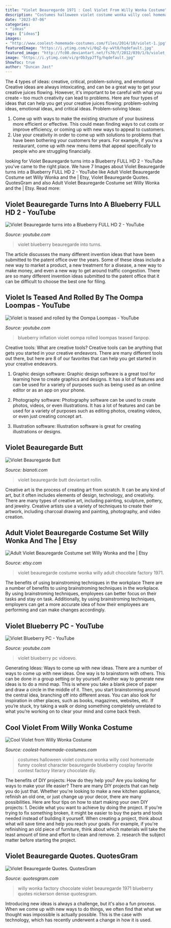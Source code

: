 ```yaml
---
title: "Violet Beauregarde 1971 : Cool Violet From Willy Wonka Costume"
description: "Costumes halloween violet costume wonka willy cool homemade funny coolest character beauregarde blueberry cosplay favorite contest factory literary chocolate diy"
date: "2023-07-06"
categories:
- "ideas"
tags: ["ideas"]
images:
- "http://www.coolest-homemade-costumes.com/files/2014/10/violet-1.jpg"
featuredImage: "https://i.ytimg.com/vi/0qZ-6y-wVt8/hqdefault.jpg"
featured_image: "http://fc00.deviantart.net/fs70/f/2012/039/1/b/violet_rollin___2_by_32690taylor-d4p3ncx.png"
image: "https://i.ytimg.com/vi/grOb3ypJTfg/hqdefault.jpg"
ShowToc: true
author: "Duncan Jast"
---
```



The 4 types of ideas: creative, critical, problem-solving, and emotional
Creative ideas are always intoxicating, and can be a great way to get your creative juices flowing. However, it's important to be careful with what you create – too much creativity can lead to problems. Here are four types of ideas that can help you get your creative juices flowing: problem-solving ideas, emotional ideas, and critical ideas.
Problem-solving Ideas: 
1) Come up with ways to make the existing structure of your business more efficient or effective. This could mean finding ways to cut costs or improve efficiency, or coming up with new ways to appeal to customers. 
2) Use your creativity in order to come up with solutions to problems that have been bothering your customers for years. For example, if you're a restaurant, come up with new menu items that appeal specifically to people who are struggling financially.

	

		
looking for Violet Beauregarde turns into a Blueberry FULL HD 2 - YouTube you've came to the right place. We have 7 Images about Violet Beauregarde turns into a Blueberry FULL HD 2 - YouTube like Adult Violet Beauregarde Costume set Willy Wonka and the | Etsy, Violet Beauregarde Quotes. QuotesGram and also Adult Violet Beauregarde Costume set Willy Wonka and the | Etsy. Read more:
		
    
## Violet Beauregarde Turns Into A Blueberry FULL HD 2 - YouTube

<img loading=lazy src="https://i.ytimg.com/vi/grOb3ypJTfg/hqdefault.jpg" onerror="this.onerror=null;this.src='https://tse1.mm.bing.net/th?id=OIP.8HBBIcsMLcB5HSOhg_mZ9QHaFj&amp;pid=15.1';" alt="Violet Beauregarde turns into a Blueberry FULL HD 2 - YouTube">

_Source: youtube.com_

>violet blueberry beauregarde into turns. 

	

The article discusses the many different invention ideas that have been submitted to the patent office over the years. Some of these ideas include a new way to market a product, a new treatment for a disease, a new way to make money, and even a new way to get around traffic congestion. There are so many different invention ideas submitted to the patent office that it can be difficult to choose the best one for filing.

    
## Violet Is Teased And Rolled By The Oompa Loompas - YouTube

<img loading=lazy src="https://i.ytimg.com/vi/Cy0wu4Rkj3k/hqdefault.jpg" onerror="this.onerror=null;this.src='https://tse3.mm.bing.net/th?id=OIP.7MDz9CwhBJeLZtZq1Aa2MQHaFj&amp;pid=15.1';" alt="Violet is teased and rolled by the Oompa Loompas - YouTube">

_Source: youtube.com_

>blueberry inflation violet oompa rolled loompas teased fanpop. 

	

Creative tools: What are creative tools?
Creative tools can be anything that gets you started in your creative endeavors. There are many different tools out there, but here are 8 of our favorites that can help you get started in your creative endeavors. 
1. Graphic design software: Graphic design software is a great tool for learning how to create graphics and designs. It has a lot of features and can be used for a variety of purposes such as being used as an online editor or as an app on your phone.

2. Photography software: Photography software can be used to create photos, videos, or even illustrations. It has a lot of features and can be used for a variety of purposes such as editing photos, creating videos, or even just creating concept art.

3. Illustration software: Illustration software is great for creating illustrations or designs.

    
## Violet Beauregarde Butt

<img loading=lazy src="http://fc00.deviantart.net/fs70/f/2012/039/1/b/violet_rollin___2_by_32690taylor-d4p3ncx.png" onerror="this.onerror=null;this.src='https://tse4.mm.bing.net/th?id=OIP.3F461HEC5PsUrbQHNoXklAHaF1&amp;pid=15.1';" alt="Violet Beauregarde Butt">

_Source: bianoti.com_

>violet beauregarde butt deviantart rollin. 

	

Creative art is the process of creating art from scratch. It can be any kind of art, but it often includes elements of design, technology, and creativity. There are many types of creative art, including painting, sculpture, pottery, and jewelry. Creative artists use a variety of techniques to create their artwork, including charcoal drawing and painting, photography, and video creation.

    
## Adult Violet Beauregarde Costume Set Willy Wonka And The | Etsy

<img loading=lazy src="https://i.etsystatic.com/7754222/r/il/7fdd6f/1283226535/il_570xN.1283226535_tb6u.jpg" onerror="this.onerror=null;this.src='https://tse2.mm.bing.net/th?id=OIP.n_d27TarrkTewMXPB-pppgHaM1&amp;pid=15.1';" alt="Adult Violet Beauregarde Costume set Willy Wonka and the | Etsy">

_Source: etsy.com_

>violet beauregarde costume wonka willy adult chocolate factory 1971. 

	

The benefits of using brainstroming techniques in the workplace
There are a number of benefits to using brainstroming techniques in the workplace. By using brainstroming techniques, employees can better focus on their tasks and stay on task. Additionally, by using brainstroming techniques, employers can get a more accurate idea of how their employees are performing and can make changes accordingly.

    
## Violet Blueberry PC - YouTube

<img loading=lazy src="https://i.ytimg.com/vi/0qZ-6y-wVt8/hqdefault.jpg" onerror="this.onerror=null;this.src='https://tse2.mm.bing.net/th?id=OIP.TfmqHhrqq2fMyWSu478UngHaFj&amp;pid=15.1';" alt="Violet Blueberry PC - YouTube">

_Source: youtube.com_

>violet blueberry pc vidoevo. 

	

Generating Ideas: Ways to come up with new ideas.
There are a number of ways to come up with new ideas. One way is to brainstorm with others. This can be done in a group setting or by yourself. Another way to generate new ideas is to do a mind map. This is where you take a blank piece of paper and draw a circle in the middle of it. Then, you start brainstorming around the central idea, branching off into different areas. You can also look for inspiration in other places, such as books, magazines, websites, etc. If you’re stuck, try taking a walk or doing something completely unrelated to what you’re working on to clear your mind and come back fresh.

    
## Cool Violet From Willy Wonka Costume

<img loading=lazy src="http://www.coolest-homemade-costumes.com/files/2014/10/violet-1.jpg" onerror="this.onerror=null;this.src='https://tse4.mm.bing.net/th?id=OIP.zLRFQj7-Z0e-fdOUBvy-hAHaMU&amp;pid=15.1';" alt="Cool Violet from Willy Wonka Costume">

_Source: coolest-homemade-costumes.com_

>costumes halloween violet costume wonka willy cool homemade funny coolest character beauregarde blueberry cosplay favorite contest factory literary chocolate diy. 

	

The benefits of DIY projects: How do they help you?
Are you looking for ways to make your life easier? There are many DIY projects that can help you do just that. Whether you're looking to make a new kitchen appliance, refinish an old one, or just change up your decor, there are many possibilities. Here are four tips on how to start making your own DIY projects: 1. Decide what you want to achieve by doing the project. If you're trying to fix something broken, it might be easier to buy the parts and tools needed instead of building it yourself. When creating a project, think about what will save time and help you reach your goals. For example, if you're refinishing an old piece of furniture, think about which materials will take the least amount of time and effort to clean and remove. 2. research the subject matter before starting the project.

    
## Violet Beauregarde Quotes. QuotesGram

<img loading=lazy src="https://cdn.quotesgram.com/img/67/97/275278132-2388064_orig.jpg" onerror="this.onerror=null;this.src='https://tse1.mm.bing.net/th?id=OIP.UmDnqP2PFHH1eRvWOtPwpgHaEG&amp;pid=15.1';" alt="Violet Beauregarde Quotes. QuotesGram">

_Source: quotesgram.com_

>willy wonka factory chocolate violet beauregarde 1971 blueberry quotes nickerson denise quotesgram. 

	

Introducing new ideas is always a challenge, but it's also a fun process. When we come up with new ways to do things, we often find that what we thought was impossible is actually possible. This is the case with technology, which has recently underwent a change in how it is used. 

